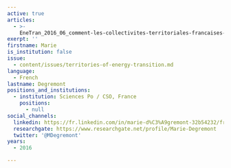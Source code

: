 ```yaml
---
active: true
articles:
  - >-
    EneTran_2016_06_comment-les-collectivites-territoriales-francaises-se-saisissent-elles-du-theme-de-la-transition-energetique
exerpt: ''
firstname: Marie
is_institution: false
issue:
  - content/issues/territories-of-energy-transition.md
language:
  - French
lastname: Degremont
positions_and_institutions:
  - institution: Sciences Po / CSO, France
    positions:
      - null
social_channels:
  linkedin: https://fr.linkedin.com/in/marie-d%C3%A9gremont-32b54232/fr
  researchgate: https://www.researchgate.net/profile/Marie-Degremont
  twitter: '@MDegremont'
years:
  - 2016

---
```

